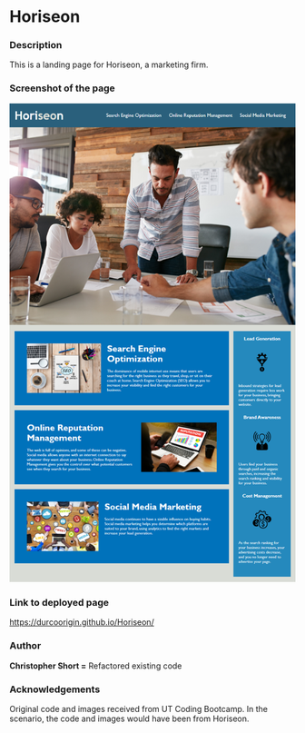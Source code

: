 # Horiseon

### Description
This is a landing page for Horiseon, a marketing firm.  

### Screenshot of the page
![screenshot](/assets/images/01-html-css-git-homework-demo.png)

### Link to deployed page
https://durcoorigin.github.io/Horiseon/

### Author
**Christopher Short =** Refactored existing code

### Acknowledgements
Original code and images received from UT Coding Bootcamp.  In the scenario, the code and images would have been from Horiseon.  
